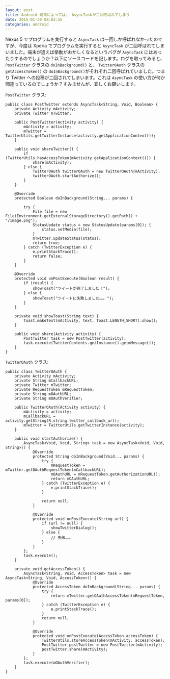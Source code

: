 ```yaml
---
layout: post
title: Android 端末によっては、 AsyncTaskが二回呼ばれてしまう
date: 2015-01-30 08:03:55
categories: android
---
```

<p>Nexus 5 でプログラムを実行すると <code>AsyncTask</code> は一回しか呼ばれなかったのですが、今度は Xperia でプログラムを実行すると <code>AsyncTask</code> が二回呼ばれてしまいました。端末が違えば挙動がおかしくなるというバグが <code>AsyncTask</code> にはあったりするのでしょうか？以下にソースコードを記します。ログを取ってみると、 <code>PostTwitter</code> クラスの <code>doInBackground()</code> と、 <code>TwitterOAuth</code> クラスの<code>getAccessToken()</code> の <code>doInBackground()</code>がそれぞれ二回呼ばれていました。つまり Twitter への投稿が二回されてしまいます。これは <code>AsyncTask</code> の使い方が何か間違っているのでしょうか？すみませんが、宜しくお願いします。</p>

<p><code>PostTwitter</code> クラス:</p>

<pre><code>public class PostTwitter extends AsyncTask&lt;String, Void, Boolean&gt; {
    private Activity mActivity;
    private Twitter mTwitter;

    public PostTwitter(Activity activity) {
        mActivity = activity;
        mTwitter = TwitterUtils.getTwitterInstance(activity.getApplicationContext());
    }

    public void shareTwitter() {
        if (TwitterUtils.hasAccessToken(mActivity.getApplicationContext())) {
            share(mActivity);
        } else {
            TwitterOAuth twitterOAuth = new TwitterOAuth(mActivity);
            twitterOAuth.startAuthorize();
        }
    }

    @Override
    protected Boolean doInBackground(String... params) {

        try {
            File file = new File(Environment.getExternalStorageDirectory().getPath() + "/image.png");
            StatusUpdate status = new StatusUpdate(params[0]); {
                status.setMedia(file);
            }
            mTwitter.updateStatus(status);
            return true;
        } catch (TwitterException e) {
            e.printStackTrace();
            return false;
        }
    }

    @Override
    protected void onPostExecute(Boolean result) {
        if (result) {
            showToast("ツイートが完了しました！");
        } else {
            showToast("ツイートに失敗しました。。。");
        }
    }

    private void showToast(String text) {
        Toast.makeText(mActivity, text, Toast.LENGTH_SHORT).show();
    }

    public void share(Activity activity) {
        PostTwitter task = new PostTwitter(activity);
        task.execute(TwitterContents.getInstance().getmMessage());
    }
}
</code></pre>

<p><code>TwitterOAuth</code> クラス:</p>

<pre><code>public class TwitterOAuth {
    private Activity mActivity;
    private String mCallbackURL;
    private Twitter mTwitter;
    private RequestToken mRequestToken;
    private String mOAuthURL;
    private String mOAuthVerifier;

    public TwitterOAuth(Activity activity) {
        mActivity = activity;
        mCallbackURL = activity.getString(R.string.twitter_callback_url);
        mTwitter = TwitterUtils.getTwitterInstance(activity);
    }

    public void startAuthorize() {
        AsyncTask&lt;Void, Void, String&gt; task = new AsyncTask&lt;Void, Void, String&gt;() {
            @Override
            protected String doInBackground(Void... params) {
                try {
                    mRequestToken = mTwitter.getOAuthRequestToken(mCallbackURL);
                    mOAuthURL = mRequestToken.getAuthorizationURL();
                    return mOAuthURL;
                } catch (TwitterException e) {
                    e.printStackTrace();
                }

                return null;
            }

            @Override
            protected void onPostExecute(String url) {
                if (url != null) {
                    showTwitterDialog();
                } else {
                    // 失敗。。。
                }
            }
        };
        task.execute();
    }

    private void getAccessToken() {
        AsyncTask&lt;String, Void, AccessToken&gt; task = new AsyncTask&lt;String, Void, AccessToken&gt;() {
            @Override
            protected AccessToken doInBackground(String... params) {
                try {
                    return mTwitter.getOAuthAccessToken(mRequestToken, params[0]);
                } catch (TwitterException e) {
                    e.printStackTrace();
                }
                return null;
            }

            @Override
            protected void onPostExecute(AccessToken accessToken) {
                TwitterUtils.storeAccessToken(mActivity, accessToken);
                PostTwitter postTwitter = new PostTwitter(mActivity);
                postTwitter.share(mActivity);
            }
        };
        task.execute(mOAuthVerifier);
    }
}
</code></pre>
